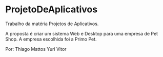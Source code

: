 ﻿# ProjetoDeAplicativos
Trabalho da matéria Projetos de Aplicativos.

A proposta é criar um sistema Web e Desktop para uma empresa de Pet Shop. 
A empresa escolhida foi a Primo Pet.


Por:
	Thiago Mattos
	Yuri Vitor